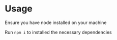 # Usage

Ensure you have node installed on your machine

Run `npm i` to installed the necessary dependencies

